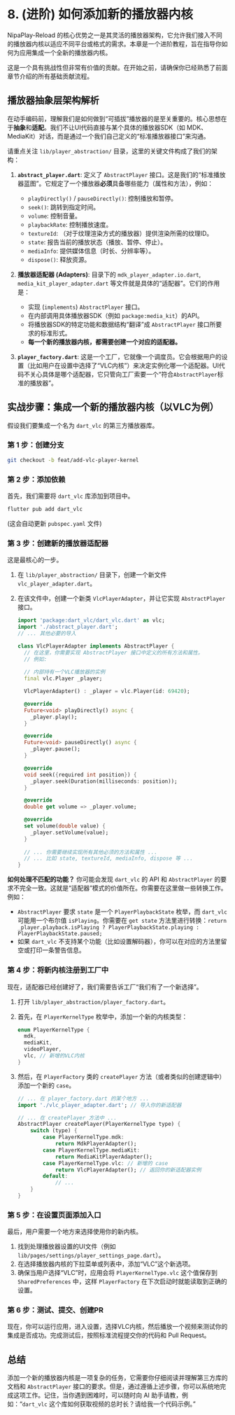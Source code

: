 # 8. (进阶) 如何添加新的播放器内核

NipaPlay-Reload 的核心优势之一是其灵活的播放器架构，它允许我们接入不同的播放器内核以适应不同平台或格式的需求。本章是一个进阶教程，旨在指导你如何为应用集成一个全新的播放器内核。

这是一个具有挑战性但非常有价值的贡献。在开始之前，请确保你已经熟悉了前面章节介绍的所有基础贡献流程。

## 播放器抽象层架构解析

在动手编码前，理解我们是如何做到“可插拔”播放器的是至关重要的。核心思想在于**抽象**和**适配**。我们不让UI代码直接与某个具体的播放器SDK（如 MDK、MediaKit）对话，而是通过一个我们自己定义的“标准播放器接口”来沟通。

请重点关注 `lib/player_abstraction/` 目录，这里的关键文件构成了我们的架构：

1.  **`abstract_player.dart`**: 定义了 `AbstractPlayer` 接口。这是我们的“标准播放器蓝图”。它规定了一个播放器**必须**具备哪些能力（属性和方法），例如：
    *   `playDirectly()` / `pauseDirectly()`: 控制播放和暂停。
    *   `seek()`: 跳转到指定时间。
    *   `volume`: 控制音量。
    *   `playbackRate`: 控制播放速度。
    *   `textureId`: （对于纹理渲染方式的播放器）提供渲染所需的纹理ID。
    *   `state`: 报告当前的播放状态（播放、暂停、停止）。
    *   `mediaInfo`: 提供媒体信息（时长、分辨率等）。
    *   `dispose()`: 释放资源。

2.  **播放器适配器 (Adapters)**: 目录下的 `mdk_player_adapter.io.dart`, `media_kit_player_adapter.dart` 等文件就是具体的“适配器”。它们的作用是：
    *   实现 (`implements`) `AbstractPlayer` 接口。
    *   在内部调用具体播放器SDK（例如 `package:media_kit`）的API。
    *   将播放器SDK的特定功能和数据结构“翻译”成 `AbstractPlayer` 接口所要求的标准形式。
    *   **每一个新的播放器内核，都需要创建一个对应的适配器。**

3.  **`player_factory.dart`**: 这是一个工厂，它就像一个调度员。它会根据用户的设置（比如用户在设置中选择了“VLC内核”）来决定实例化哪一个适配器。UI代码不关心具体是哪个适配器，它只管向工厂索要一个“符合`AbstractPlayer`标准的播放器”。

## 实战步骤：集成一个新的播放器内核（以VLC为例）

假设我们要集成一个名为 `dart_vlc` 的第三方播放器库。

### 第 1 步：创建分支

```bash
git checkout -b feat/add-vlc-player-kernel
```

### 第 2 步：添加依赖

首先，我们需要将 `dart_vlc` 库添加到项目中。

```bash
flutter pub add dart_vlc
```
(这会自动更新 `pubspec.yaml` 文件)

### 第 3 步：创建新的播放器适配器

这是最核心的一步。

1.  在 `lib/player_abstraction/` 目录下，创建一个新文件 `vlc_player_adapter.dart`。
2.  在该文件中，创建一个新类 `VlcPlayerAdapter`，并让它实现 `AbstractPlayer` 接口。

    ```dart
    import 'package:dart_vlc/dart_vlc.dart' as vlc;
    import './abstract_player.dart';
    // ... 其他必要的导入

    class VlcPlayerAdapter implements AbstractPlayer {
      // 在这里，你需要实现 AbstractPlayer 接口中定义的所有方法和属性。
      // 例如:
      
      // 内部持有一个VLC播放器的实例
      final vlc.Player _player;

      VlcPlayerAdapter() : _player = vlc.Player(id: 69420);

      @override
      Future<void> playDirectly() async {
        _player.play();
      }

      @override
      Future<void> pauseDirectly() async {
        _player.pause();
      }

      @override
      void seek({required int position}) {
        _player.seek(Duration(milliseconds: position));
      }

      @override
      double get volume => _player.volume;

      @override
      set volume(double value) {
        _player.setVolume(value);
      }
      
      // ... 你需要继续实现所有其他必须的方法和属性 ...
      // ... 比如 state, textureId, mediaInfo, dispose 等 ...
    }
    ```

**如何处理不匹配的功能？**
你可能会发现 `dart_vlc` 的 API 和 `AbstractPlayer` 的要求不完全一致。这就是“适配器”模式的价值所在。你需要在这里做一些转换工作。例如：

*   `AbstractPlayer` 要求 `state` 是一个 `PlayerPlaybackState` 枚举，而 `dart_vlc` 可能用一个布尔值 `isPlaying`。你需要在 `get state` 方法里进行转换：`return _player.playback.isPlaying ? PlayerPlaybackState.playing : PlayerPlaybackState.paused;`
*   如果 `dart_vlc` 不支持某个功能（比如设置解码器），你可以在对应的方法里留空或打印一条警告信息。

### 第 4 步：将新内核注册到工厂中

现在，适配器已经创建好了，我们需要告诉工厂“我们有了一个新选择”。

1.  打开 `lib/player_abstraction/player_factory.dart`。
2.  首先，在 `PlayerKernelType` 枚举中，添加一个新的内核类型：
    ```dart
    enum PlayerKernelType {
      mdk,
      mediaKit,
      videoPlayer,
      vlc, // 新增的VLC内核
    }
    ```
3.  然后，在 `PlayerFactory` 类的 `createPlayer` 方法（或者类似的创建逻辑中）添加一个新的 `case`。

    ```dart
    // ... 在 player_factory.dart 的某个地方 ...
    import './vlc_player_adapter.dart'; // 导入你的新适配器

    // ... 在 createPlayer 方法中 ...
    AbstractPlayer createPlayer(PlayerKernelType type) {
        switch (type) {
            case PlayerKernelType.mdk:
                return MdkPlayerAdapter();
            case PlayerKernelType.mediaKit:
                return MediaKitPlayerAdapter();
            case PlayerKernelType.vlc: // 新增的 case
                return VlcPlayerAdapter(); // 返回你的新适配器实例
            default:
                // ...
        }
    }
    ```

### 第 5 步：在设置页面添加入口

最后，用户需要一个地方来选择使用你的新内核。

1.  找到处理播放器设置的UI文件（例如 `lib/pages/settings/player_settings_page.dart`）。
2.  在选择播放器内核的下拉菜单或列表中，添加“VLC”这个新选项。
3.  确保当用户选择“VLC”时，应用会将 `PlayerKernelType.vlc` 这个值保存到 `SharedPreferences` 中，这样 `PlayerFactory` 在下次启动时就能读取到正确的设置。

### 第 6 步：测试、提交、创建PR

现在，你可以运行应用，进入设置，选择VLC内核，然后播放一个视频来测试你的集成是否成功。完成测试后，按照标准流程提交你的代码和 Pull Request。

## 总结

添加一个新的播放器内核是一项复杂的任务，它需要你仔细阅读并理解第三方库的文档和 `AbstractPlayer` 接口的要求。但是，通过遵循上述步骤，你可以系统地完成这项工作。记住，当你遇到困难时，可以随时向 AI 助手请教，例如：“`dart_vlc` 这个库如何获取视频的总时长？请给我一个代码示例。”
